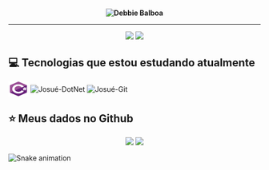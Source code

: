 <h4 align="center">
 
![Debbie Balboa](https://user-images.githubusercontent.com/105397445/213877982-b5a62976-30ba-4cd0-bb8f-c05b3532c122.gif)

<hr>
  
<div>
  <a href="https://instagram.com/josuegutilla" target="_blank"><img src="https://img.shields.io/badge/-Instagram-%23E4405F?style=for-the-badge&logo=instagram&logoColor=white" target="_blank"></a> 
  <a href="https://www.linkedin.com/in/josué-gutilla-8865ab241" target="_blank"><img src="https://img.shields.io/badge/-LinkedIn-%230077B5?style=for-the-badge&logo=linkedin&logoColor=white" target="_blank"></a> 
</div>
  
## 💻 Tecnologias que estou estudando atualmente
<div style="display: inline_block">
    <img align="center" alt="Josué-Csharp" height="30" width="40" src="https://raw.githubusercontent.com/devicons/devicon/master/icons/csharp/csharp-original.svg">
  	<img align="center" alt="Josué-DotNet" height="30" width="40" src="https://cdn.jsdelivr.net/gh/devicons/devicon/icons/dotnetcore/dotnetcore-original.svg" />
    <img align="center" alt="Josué-Git" height="30" width="40" src="https://cdn.jsdelivr.net/gh/devicons/devicon/icons/git/git-original.svg" />        
</div>


## ⭐ **Meus dados no Github**
<div align="center">
    <img height="165em" src="https://github-readme-stats-eight-theta.vercel.app/api?username=josuegutilla&show_icons=true&theme=tokyonight&include_all_commits=true&count_private=true"/>
    <img height="165em" src="https://github-readme-stats-eight-theta.vercel.app/api/top-langs/?username=josuegutilla&layout=compact&langs_count=8&theme=tokyonight"/>
</div>
   
![Snake animation](https://github.com/josuegutilla/josuegutilla/blob/output/github-contribution-grid-snake.svg)
